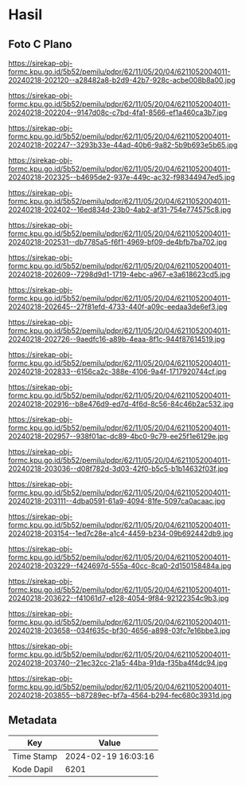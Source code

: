 # Hasil

## Foto C Plano

https://sirekap-obj-formc.kpu.go.id/5b52/pemilu/pdpr/62/11/05/20/04/6211052004011-20240218-202120--a28482a8-b2d9-42b7-928c-acbe008b8a00.jpg

https://sirekap-obj-formc.kpu.go.id/5b52/pemilu/pdpr/62/11/05/20/04/6211052004011-20240218-202204--9147d08c-c7bd-4fa1-8566-ef1a460ca3b7.jpg

https://sirekap-obj-formc.kpu.go.id/5b52/pemilu/pdpr/62/11/05/20/04/6211052004011-20240218-202247--3293b33e-44ad-40b6-9a82-5b9b693e5b65.jpg

https://sirekap-obj-formc.kpu.go.id/5b52/pemilu/pdpr/62/11/05/20/04/6211052004011-20240218-202325--b4695de2-937e-449c-ac32-f98344947ed5.jpg

https://sirekap-obj-formc.kpu.go.id/5b52/pemilu/pdpr/62/11/05/20/04/6211052004011-20240218-202402--16ed834d-23b0-4ab2-af31-754e774575c8.jpg

https://sirekap-obj-formc.kpu.go.id/5b52/pemilu/pdpr/62/11/05/20/04/6211052004011-20240218-202531--db7785a5-f6f1-4969-bf09-de4bfb7ba702.jpg

https://sirekap-obj-formc.kpu.go.id/5b52/pemilu/pdpr/62/11/05/20/04/6211052004011-20240218-202609--7298d9d1-1719-4ebc-a967-e3a618623cd5.jpg

https://sirekap-obj-formc.kpu.go.id/5b52/pemilu/pdpr/62/11/05/20/04/6211052004011-20240218-202645--27f81efd-4733-440f-a09c-eedaa3de6ef3.jpg

https://sirekap-obj-formc.kpu.go.id/5b52/pemilu/pdpr/62/11/05/20/04/6211052004011-20240218-202726--9aedfc16-a89b-4eaa-8f1c-944f87614519.jpg

https://sirekap-obj-formc.kpu.go.id/5b52/pemilu/pdpr/62/11/05/20/04/6211052004011-20240218-202833--6156ca2c-388e-4106-9a4f-1717920744cf.jpg

https://sirekap-obj-formc.kpu.go.id/5b52/pemilu/pdpr/62/11/05/20/04/6211052004011-20240218-202916--b8e476d9-ed7d-4f6d-8c56-84c46b2ac532.jpg

https://sirekap-obj-formc.kpu.go.id/5b52/pemilu/pdpr/62/11/05/20/04/6211052004011-20240218-202957--938f01ac-dc89-4bc0-9c79-ee25f1e6129e.jpg

https://sirekap-obj-formc.kpu.go.id/5b52/pemilu/pdpr/62/11/05/20/04/6211052004011-20240218-203036--d08f782d-3d03-42f0-b5c5-b1b14632f03f.jpg

https://sirekap-obj-formc.kpu.go.id/5b52/pemilu/pdpr/62/11/05/20/04/6211052004011-20240218-203111--4dba0591-61a9-4094-81fe-5097ca0acaac.jpg

https://sirekap-obj-formc.kpu.go.id/5b52/pemilu/pdpr/62/11/05/20/04/6211052004011-20240218-203154--1ed7c28e-a1c4-4459-b234-09b692442db9.jpg

https://sirekap-obj-formc.kpu.go.id/5b52/pemilu/pdpr/62/11/05/20/04/6211052004011-20240218-203229--f424697d-555a-40cc-8ca0-2d150158484a.jpg

https://sirekap-obj-formc.kpu.go.id/5b52/pemilu/pdpr/62/11/05/20/04/6211052004011-20240218-203622--f41061d7-e128-4054-9f84-92122354c9b3.jpg

https://sirekap-obj-formc.kpu.go.id/5b52/pemilu/pdpr/62/11/05/20/04/6211052004011-20240218-203658--034f635c-bf30-4656-a898-03fc7e16bbe3.jpg

https://sirekap-obj-formc.kpu.go.id/5b52/pemilu/pdpr/62/11/05/20/04/6211052004011-20240218-203740--21ec32cc-21a5-44ba-91da-f35ba4f4dc94.jpg

https://sirekap-obj-formc.kpu.go.id/5b52/pemilu/pdpr/62/11/05/20/04/6211052004011-20240218-203855--b87289ec-bf7a-4564-b294-fec680c3931d.jpg


## Metadata

| Key        | Value               |
| ---------- | ------------------- |
| Time Stamp | 2024-02-19 16:03:16 |
| Kode Dapil | 6201                |



